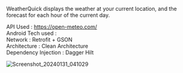 WeatherQuick displays the weather at your current location, and the forecast for each hour of the current day.

API Used : https://open-meteo.com/ \
Android Tech used : \
Network : Retrofit + GSON \
Architecture : Clean Architecture \
Dependency Injection : Dagger Hilt 


![Screenshot_20240131_041029](https://github.com/VaishnaviSrivastavaCodes/WeatherQuick/assets/72790971/e1206f79-f34e-454b-93d5-ed3728ac1e1f)



